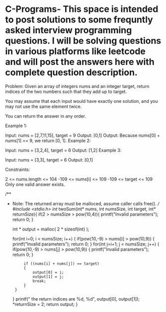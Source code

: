 # C-Programs- This space is intended to post solutions to some frequntly asked interview programming questions. I will be solving questions in various platforms like leetcode and will post the answers here with complete question description.

Problem:
Given an array of integers nums and an integer target, return indices of the two numbers such that they add up to target.

You may assume that each input would have exactly one solution, and you may not use the same element twice.

You can return the answer in any order.

 

Example 1:

Input: nums = [2,7,11,15], target = 9
Output: [0,1]
Output: Because nums[0] + nums[1] == 9, we return [0, 1].
Example 2:

Input: nums = [3,2,4], target = 6
Output: [1,2]
Example 3:

Input: nums = [3,3], target = 6
Output: [0,1]
 

Constraints:

2 <= nums.length <= 104
-109 <= nums[i] <= 109
-109 <= target <= 109
Only one valid answer exists.
 




/**
 * Note: The returned array must be malloced, assume caller calls free().
 */
#include <stdio.h>
int* twoSum(int* nums, int numsSize, int target, int* returnSize){
    if(2 > numsSize > pow(10,4)){
        printf("Invalid parameters");
        return 0;
    }
    
    
    
    int * output  =  malloc( 2 * sizeof(int) );
    
    for(int i=0; i < numsSize; i++)
    {
        if(pow(10,-9) > nums[i] > pow(10,9))
        {
            printf("Invalid parameters");
            return 0;
        }
        for(int j=i+1; j < numsSize; j++)
        {
            if(pow(10,-9) > nums[j] > pow(10,9))
            {
                printf("Invalid parameters");
                return 0;
            }
        
            if ((nums[i] + nums[j]) == target)
            {   
                output[0] = i;
                output[1] = j;
                break;
            }
        }
    }
    printf(" the return indices are %d, %d", output[0], output[1]);
    *returnSize = 2;
    return output;
}
